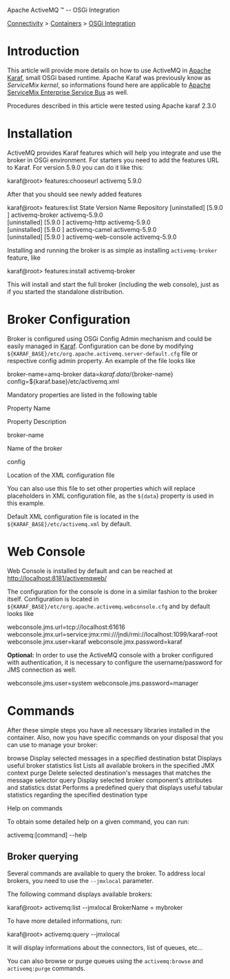 Apache ActiveMQ ™ -- OSGi Integration 

[Connectivity](connectivity.html) > [Containers](containers.html) > [OSGi Integration](osgi-integration.html)


Introduction
============

This article will provide more details on how to use ActiveMQ in [Apache Karaf](http://karaf.apache.org/), small OSGi based runtime. Apache Karaf was previously know as _ServiceMix kernel_, so informations found here are applicable to [Apache ServiceMix Enterprise Service Bus](http://servicemix.apache.org/home.html) as well.

Procedures described in this article were tested using Apache karaf 2.3.0

Installation
============

ActiveMQ provides Karaf features which will help you integrate and use the broker in OSGi environment. For starters you need to add the features URL to Karaf. For version 5.9.0 you can do it like this:

karaf@root> features:chooseurl activemq 5.9.0

After that you should see newly added features

karaf@root> features:list
State         Version         Name                 Repository
\[uninstalled\] \[5.9.0         \] activemq-broker               activemq-5.9.0        
\[uninstalled\] \[5.9.0         \] activemq-http                 activemq-5.9.0        
\[uninstalled\] \[5.9.0         \] activemq-camel                activemq-5.9.0        
\[uninstalled\] \[5.9.0         \] activemq-web-console          activemq-5.9.0

Installing and running the broker is as simple as installing `activemq-broker` feature, like

karaf@root> features:install activemq-broker

This will install and start the full broker (including the web console), just as if you started the standalone distribution.

Broker Configuration
====================

Broker is configured using OSGi Config Admin mechanism and could be easily managed in [Karaf](http://karaf.apache.org/manual/latest-2.3.x/users-guide/configuration.html). Configuration can be done by modifying `${KARAF_BASE}/etc/org.apache.activemq.server-default.cfg` file or respective config admin property. An example of the file looks like

broker-name=amq-broker
data=${karaf.data}/${broker-name}
config=${karaf.base}/etc/activemq.xml

Mandatory properties are listed in the following table

Property Name

Property Description

broker-name

Name of the broker

config

Location of the XML configuration file

You can also use this file to set other properties which will replace placeholders in XML configuration file, as the `${data`} property is used in this example.

Default XML configuration file is located in the `${KARAF_BASE}/etc/activemq.xml` by default.

Web Console
===========

Web Console is installed by default and can be reached at [http://localhost:8181/activemqweb/](http://localhost:8181/activemqweb/)

The configuration for the console is done in a similar fashion to the broker itself. Configuration is located in `${KARAF_BASE}/etc/org.apache.activemq.webconsole.cfg` and by default looks like

webconsole.jms.url=tcp://localhost:61616
webconsole.jmx.url=service:jmx:rmi:///jndi/rmi://localhost:1099/karaf-root
webconsole.jmx.user=karaf
webconsole.jmx.password=karaf

**Optional:** In order to use the ActiveMQ console with a broker configured with authentication, it is necessary to configure the username/password for JMS connection as well.

webconsole.jms.user=system
webconsole.jms.password=manager

Commands
========

After these simple steps you have all necessary libraries installed in the container. Also, now you have specific commands on your disposal that you can use to manage your broker:

  browse                Display selected messages in a specified destination
  bstat                 Displays useful broker statistics
  list                  Lists all available brokers in the specified JMX context
  purge                 Delete selected destination's messages that matches the message selector
  query                 Display selected broker component's attributes and statistics
  dstat                 Performs a predefined query that displays useful tabular statistics regarding the specified destination type 

Help on commands

To obtain some detailed help on a given command, you can run:

activemq:\[command\] --help 

Broker querying
---------------

Several commands are available to query the broker. To address local brokers, you need to use the `--jmxlocal` parameter.

The following command displays available brokers:

karaf@root> activemq:list --jmxlocal
BrokerName = mybroker

To have more detailed informations, run:

karaf@root> activemq:query --jmxlocal

It will display informations about the connectors, list of queues, etc...

You can also browse or purge queues using the `activemq:browse` and `activemq:purge` commands.

